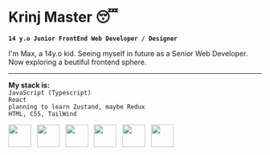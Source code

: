# Krinj Master 😴

**`14 y.o Junior FrontEnd Web Developer / Designer`**

I'm Max, a 14y.o kid. Seeing myself in future as a Senior Web Developer. Now exploring a beutiful frontend sphere.<br><hr>
**My stack is:**<br>
`JavaScript (Typescript)` <br>
`React` <br>
`planning to learn Zustand, maybe Redux` <br>
`HTML, CSS, TailWind` <br>
<div style={{display: flex}}>
          <img width="45px" src="https://cdn.jsdelivr.net/gh/devicons/devicon/icons/javascript/javascript-original.svg" /> &nbsp;
          <img width="45px" src="https://cdn.jsdelivr.net/gh/devicons/devicon/icons/typescript/typescript-original.svg" /> &nbsp;
          <img width="45px" src="https://cdn.jsdelivr.net/gh/devicons/devicon/icons/react/react-original-wordmark.svg" /> &nbsp;
          <img width="45px" src="https://cdn.jsdelivr.net/gh/devicons/devicon/icons/redux/redux-original.svg" /> &nbsp;
          <img width="45px" src="https://cdn.jsdelivr.net/gh/devicons/devicon/icons/tailwindcss/tailwindcss-plain.svg" /> &nbsp;
          <img width="45px" src="https://cdn.jsdelivr.net/gh/devicons/devicon/icons/bootstrap/bootstrap-original.svg" /> &nbsp;
<div/>


          
          
          
          
          

